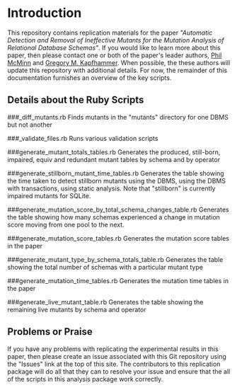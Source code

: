 # Introduction

This repository contains replication materials for the paper *"Automatic
Detection and Removal of Ineffective Mutants for the Mutation Analysis of
Relational Database Schemas"*. If you would like to learn more about this paper,
then please contact one or both of the paper's leader authors, [Phil
McMinn](http://mcminn.io/) and [Gregory M.
Kapfhammer](http://www.cs.allegheny.edu/sites/gkapfham/). When possible, the
these authors will update this repository with additional details. For now, the
remainder of this documentation furnishes an overview of the key scripts.

## Details about the Ruby Scripts

###_diff_mutants.rb
Finds mutants in the "mutants" directory for one DBMS but not another

###_validate_files.rb
Runs various validation scripts

###generate_mutant_totals_tables.rb
Generates the produced, still-born, impaired, equiv and redundant mutant tables by schema and by operator

###generate_stillborn_mutant_time_tables.rb
Generates the table showing the time taken to detect stillborn mutants using the DBMS, using the DBMS with transactions, using static analysis. Note that "stillborn" is currently impaired mutants for SQLite.

###generate_mutation_score_by_total_schema_changes_table.rb
Generates the table showing how many schemas experienced a change in mutation score moving from one pool to the next.

###generate_mutation_score_tables.rb
Generates the mutation score tables in the paper

###generate_mutant_type_by_schema_totals_table.rb
Generates the table showing the total number of schemas with a particular mutant type

###generate_mutation_time_tables.rb
Generates the mutation time tables in the paper

###generate_live_mutant_table.rb
Generates the table showing the remaining live mutants by schema and operator

## Problems or Praise

If you have any problems with replicating the experimental results in this
paper, then please create an issue associated with this Git repository using the
"Issues" link at the top of this site. The contributors to this replication
package will do all that they can to resolve your issue and ensure that the
all of the scripts in this analysis package work correctly.
